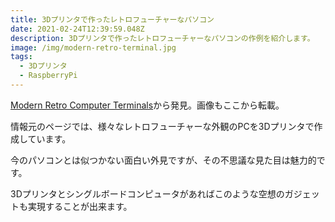 ```yaml
---
title: 3Dプリンタで作ったレトロフューチャーなパソコン
date: 2021-02-24T12:39:59.048Z
description: 3Dプリンタで作ったレトロフューチャーなパソコンの作例を紹介します。
image: /img/modern-retro-terminal.jpg
tags:
  - 3Dプリンタ
  - RaspberryPi
---
```

[Modern Retro Computer Terminals](https://uri.cat/projects/modern-retro-terminal/)から発見。画像もここから転載。

情報元のページでは、様々なレトロフューチャーな外観のPCを3Dプリンタで作成しています。

今のパソコンとは似つかない面白い外見ですが、その不思議な見た目は魅力的です。

3Dプリンタとシングルボードコンピュータがあればこのような空想のガジェットも実現することが出来ます。
